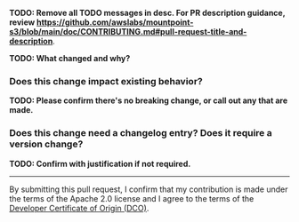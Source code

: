 **TODO: Remove all TODO messages in desc. For PR description guidance, review https://github.com/awslabs/mountpoint-s3/blob/main/doc/CONTRIBUTING.md#pull-request-title-and-description**.

**TODO: What changed and why?**

### Does this change impact existing behavior?

**TODO: Please confirm there's no breaking change, or call out any that are made.**

### Does this change need a changelog entry? Does it require a version change?

**TODO: Confirm with justification if not required.**

---

By submitting this pull request, I confirm that my contribution is made under the terms of the Apache 2.0 license and I agree to the terms of the [Developer Certificate of Origin (DCO)](https://developercertificate.org/).
